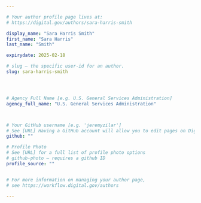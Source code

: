 ```yaml
---

# Your author profile page lives at:
# https://digital.gov/authors/sara-harris-smith

display_name: "Sara Harris Smith"
first_name: "Sara Harris"
last_name: "Smith"

expirydate: 2025-02-18

# slug — the specific user-id for an author.
slug: sara-harris-smith




# Agency Full Name [e.g. U.S. General Services Administration]
agency_full_name: "U.S. General Services Administration"



# Your GitHub username [e.g. 'jeremyzilar']
# See [URL] Having a GitHub account will allow you to edit pages on DigitalGov. The image used in your GitHub account can also be used to populate your digital.gov profile photo.
github: ""

# Profile Photo
# See [URL] for a full list of profile photo options
# github-photo — requires a github ID
profile_source: ""


# For more information on managing your author page,
# see https://workflow.digital.gov/authors

---
```

